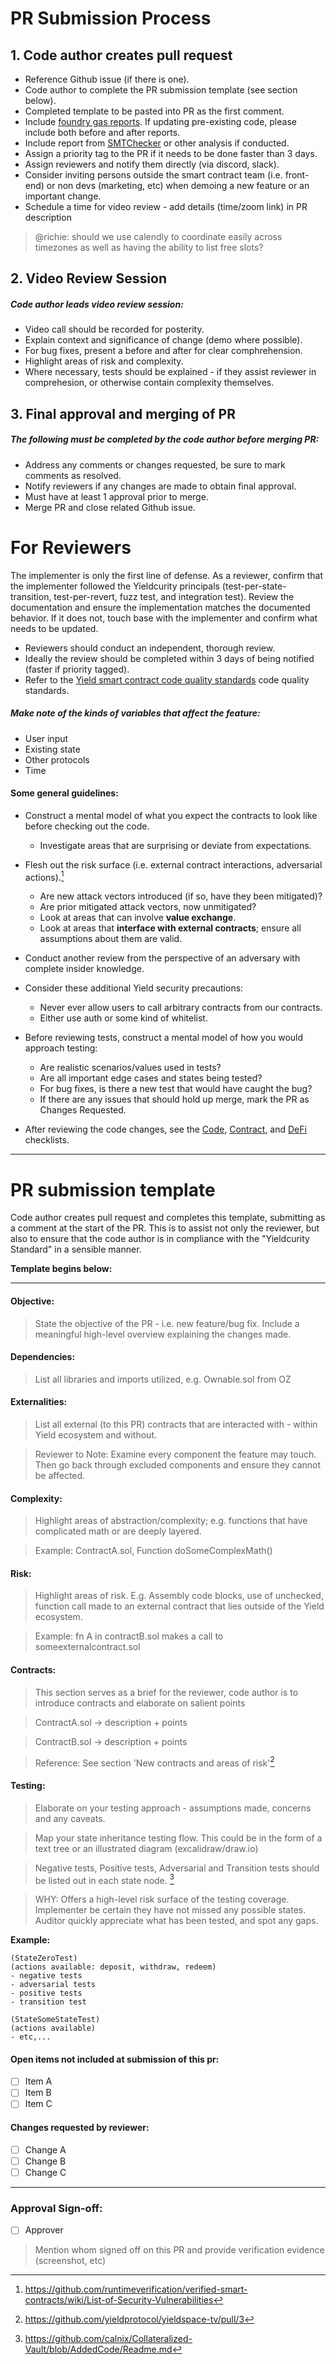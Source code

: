 # PR Submission Process

## 1. Code author creates pull request

- Reference Github issue (if there is one).
- Code author to complete the PR submission template (see section below).
- Completed template to be pasted into PR as the first comment.
- Include [foundry gas reports](https://book.getfoundry.sh/forge/gas-reports.html). If updating pre-existing code, please include both before and after reports.
- Include report from [SMTChecker](https://docs.soliditylang.org/en/latest/smtchecker.html) or other analysis if conducted.
- Assign a priority tag to the PR if it needs to be done faster than 3 days.
- Assign reviewers and notify them directly (via discord, slack).
- Consider inviting persons outside the smart contract team (i.e. front-end) or non devs (marketing, etc) when demoing a new feature or an important change.
- Schedule a time for video review - add details (time/zoom link) in PR description 
> @richie: should we use calendly to coordinate easily across timezones as well as having the ability to list free slots?


## 2. Video Review Session

##### Code author leads video review session:
- Video call should be recorded for posterity. 
- Explain context and significance of change (demo where possible).
- For bug fixes, present a before and after for clear comphrehension. 
- Highlight areas of risk and complexity.
- Where necessary, tests should be explained - if they assist reviewer in comprehesion, or otherwise contain complexity themselves.


## 3. Final approval and merging of PR

##### The following must be completed by the code author before merging PR:
- Address any comments or changes requested, be sure to mark comments as resolved.
- Notify reviewers if any changes are made to obtain final approval.
- Must have at least 1 approval prior to merge.
- Merge PR and close related Github issue.

# For Reviewers

The implementer is only the first line of defense. As a reviewer, confirm that the implementer followed the Yieldcurity principals (test-per-state-transition, test-per-revert, fuzz test, and integration test). Review the documentation and ensure the implementation matches the documented behavior. If it does not, touch base with the implementer and confirm what needs to be updated.

- Reviewers should conduct an independent, thorough review.
- Ideally the review should be completed within 3 days of being notified (faster if priority tagged).
- Refer to the [Yield smart contract code quality standards](/yieldcurity_standard.md) code quality standards.

##### Make note of the kinds of variables that affect the feature:
- User input
- Existing state
- Other protocols
- Time

#### Some general guidelines:
- Construct a mental model of what you expect the contracts to look like before checking out the code. 
    - Investigate areas that are surprising or deviate from expectations.
- Flesh out the risk surface (i.e. external contract interactions, adversarial actions).[^1] 
    - Are new attack vectors introduced (if so, have they been mitigated)?
    - Are prior mitigated attack vectors, now unmitigated? 
    - Look at areas that can involve **value exchange**.
    - Look at areas that **interface with external contracts**; ensure all assumptions about them are valid.
- Conduct another review from the perspective of an adversary with complete insider knowledge.
- Consider these additional Yield security precautions:
   - Never ever allow users to call arbitrary contracts from our contracts. 
   - Either use auth or some kind of whitelist.

- Before reviewing tests, construct a mental model of how you would approach testing:
    - Are realistic scenarios/values used in tests?
    - Are all important edge cases and states being tested?
    - For bug fixes, is there a new test that would have caught the bug?
    - If there are any issues that should hold up merge, mark the PR as Changes Requested.

- After reviewing the code changes, see the [Code](/yieldcurity_standard.md#code), [Contract](/yieldcurity_standard.md#contract), and [DeFi](/yieldcurity_standard.md#defi) checklists.

***

# PR submission template
Code author creates pull request and completes this template, submitting as a comment at the start of the PR.
This is to assist not only the reviewer, but also to ensure that the code author is in compliance with the "Yieldcurity Standard" in a sensible manner.

**Template begins below:**

*** 

#### Objective: 
> State the objective of the PR - i.e. new feature/bug fix. Include a meaningful high-level overview explaining the changes made.

#### Dependencies: 
> List all libraries and imports utilized, e.g. Ownable.sol from OZ

#### Externalities: 
> List all external (to this PR) contracts that are interacted with - within Yield ecosystem and without.

> Reviewer to Note: Examine every component the feature may touch. Then go back through excluded components and ensure they cannot be affected.

#### Complexity: 
> Highlight areas of abstraction/complexity; e.g. functions that have complicated math or are deeply layered.

> Example: ContractA.sol, Function doSomeComplexMath()

#### Risk: 
> Highlight areas of risk. E.g. Assembly code blocks, use of unchecked, function call made to an external contract that lies outside of the Yield ecosystem. 

> Example: fn A in contractB.sol makes a call to someexternalcontract.sol


#### Contracts:
> This section serves as a brief for the reviewer, code author is to introduce contracts and elaborate on salient points

> ContractA.sol -> description + points

> ContractB.sol -> description + points

> Reference: See section 'New contracts and areas of risk'[^2]


#### Testing:
> Elaborate on your testing approach - assumptions made, concerns and any caveats.

> Map your state inheritance testing flow. This could be in the form of a text tree or an illustrated diagram (excalidraw/draw.io) 

> Negative tests, Positive tests, Adversarial and Transition tests should be listed out in each state node. [^3]  

> WHY: Offers a high-level risk surface of the testing coverage. Implementer be certain they have not missed any possible states. Auditor quickly appreciate what has been tested, and spot any gaps.  

**Example:** 
```
(StateZeroTest) 
(actions available: deposit, withdraw, redeem)
- negative tests
- adversarial tests
- positive tests
- transition test

(StateSomeStateTest)
(actions available)
- etc,...
```

#### Open items not included at submission of this pr:
 - [ ] Item A
 - [ ] Item B
 - [ ] Item C

#### Changes requested by reviewer:
 - [ ] Change A
 - [ ] Change B
 - [ ] Change C

*** 

### Approval Sign-off:
 - [ ] Approver

> Mention whom signed off on this PR and provide verification evidence (screenshot, etc)


[^1]: https://github.com/runtimeverification/verified-smart-contracts/wiki/List-of-Security-Vulnerabilities
[^2]: https://github.com/yieldprotocol/yieldspace-tv/pull/3
[^3]: https://github.com/calnix/Collateralized-Vault/blob/AddedCode/Readme.md